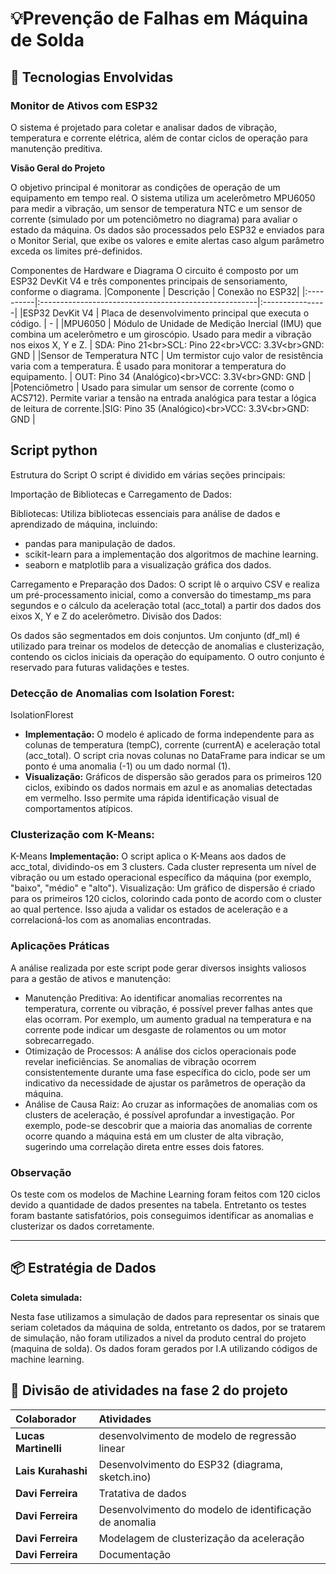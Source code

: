 # 💡Prevenção de Falhas em Máquina de Solda


## 🔧 Tecnologias Envolvidas
### Monitor de Ativos com ESP32
O sistema é projetado para coletar e analisar dados de vibração, temperatura e corrente elétrica, além de contar ciclos de operação para manutenção preditiva.

**Visão Geral do Projeto**

O objetivo principal é monitorar as condições de operação de um equipamento em tempo real. O sistema utiliza um acelerômetro MPU6050 para medir a vibração, um sensor de temperatura NTC e um sensor de corrente (simulado por um potenciômetro no diagrama) para avaliar o estado da máquina. Os dados são processados pelo ESP32 e enviados para o Monitor Serial, que exibe os valores e emite alertas caso algum parâmetro exceda os limites pré-definidos.

Componentes de Hardware e Diagrama
O circuito é composto por um ESP32 DevKit V4 e três componentes principais de sensoriamento, conforme o diagrama.
|Componente |                        Descrição                      | Conexão no ESP32|
|:----------|:------------------------------------------------------|:----------------|
|ESP32 DevKit V4 | Placa de desenvolvimento principal que executa o código. |	- |
|MPU6050 | Módulo de Unidade de Medição Inercial (IMU) que combina um acelerômetro e um giroscópio. Usado para medir a vibração nos eixos X, Y e Z. | SDA: Pino 21&lt;br>SCL: Pino 22&lt;br>VCC: 3.3V&lt;br>GND: GND |
|Sensor de Temperatura NTC | Um termistor cujo valor de resistência varia com a temperatura. É usado para monitorar a temperatura do equipamento. | OUT: Pino 34 (Analógico)&lt;br>VCC: 3.3V&lt;br>GND: GND |
|Potenciômetro | Usado para simular um sensor de corrente (como o ACS712). Permite variar a tensão na entrada analógica para testar a lógica de leitura de corrente.|SIG: Pino 35 (Analógico)&lt;br>VCC: 3.3V&lt;br>GND: GND |

## Script python

Estrutura do Script
O script é dividido em várias seções principais:

Importação de Bibliotecas e Carregamento de Dados:

Bibliotecas: Utiliza bibliotecas essenciais para análise de dados e aprendizado de máquina, incluindo:
- pandas para manipulação de dados.
- scikit-learn para a implementação dos algoritmos de machine learning.
- seaborn e matplotlib para a visualização gráfica dos dados.

Carregamento e Preparação dos Dados: O script lê o arquivo CSV e realiza um pré-processamento inicial, como a conversão do timestamp_ms para segundos e o cálculo da aceleração total (acc_total) a partir dos dados dos eixos X, Y e Z do acelerômetro.
Divisão dos Dados:

Os dados são segmentados em dois conjuntos. Um conjunto (df_ml) é utilizado para treinar os modelos de detecção de anomalias e clusterização, contendo os ciclos iniciais da operação do equipamento. O outro conjunto é reservado para futuras validações e testes.

### Detecção de Anomalias com Isolation Forest:

IsolationFlorest
- **Implementação:** O modelo é aplicado de forma independente para as colunas de temperatura (tempC), corrente (currentA) e aceleração total (acc_total). O script cria novas colunas no DataFrame para indicar se um ponto é uma anomalia (-1) ou um dado normal (1).
- **Visualização:** Gráficos de dispersão são gerados para os primeiros 120 ciclos, exibindo os dados normais em azul e as anomalias detectadas em vermelho. Isso permite uma rápida identificação visual de comportamentos atípicos.

### Clusterização com K-Means:

K-Means
**Implementação:** O script aplica o K-Means aos dados de acc_total, dividindo-os em 3 clusters. Cada cluster representa um nível de vibração ou um estado operacional específico da máquina (por exemplo, "baixo", "médio" e "alto").
Visualização: Um gráfico de dispersão é criado para os primeiros 120 ciclos, colorindo cada ponto de acordo com o cluster ao qual pertence. Isso ajuda a validar os estados de aceleração e a correlacioná-los com as anomalias encontradas.

### Aplicações Práticas
A análise realizada por este script pode gerar diversos insights valiosos para a gestão de ativos e manutenção:

- Manutenção Preditiva: Ao identificar anomalias recorrentes na temperatura, corrente ou vibração, é possível prever falhas antes que elas ocorram. Por exemplo, um aumento gradual na temperatura e na corrente pode indicar um desgaste de rolamentos ou um motor sobrecarregado.
- Otimização de Processos: A análise dos ciclos operacionais pode revelar ineficiências. Se anomalias de vibração ocorrem consistentemente durante uma fase específica do ciclo, pode ser um indicativo da necessidade de ajustar os parâmetros de operação da máquina.
- Análise de Causa Raiz: Ao cruzar as informações de anomalias com os clusters de aceleração, é possível aprofundar a investigação. Por exemplo, pode-se descobrir que a maioria das anomalias de corrente ocorre quando a máquina está em um cluster de alta vibração, sugerindo uma correlação direta entre esses dois fatores.

### Observação
Os teste com os modelos de Machine Learning foram feitos com 120 ciclos devido a quantidade de dados presentes na tabela. Entretanto os testes foram bastante satisfatórios, pois conseguimos identificar as anomalias e clusterizar os dados corretamente.
___

## 📦 Estratégia de Dados
**Coleta simulada:** 

Nesta fase utilizamos a simulação de dados para representar os sinais que seriam coletados da máquina de solda, entretanto os dados, por se tratarem de simulação, não foram utilizados a nivel da produto central do projeto (maquina de solda).
Os dados foram gerados por I.A utilizando códigos de machine learning.

## 👤 Divisão de atividades na fase 2 do projeto

| Colaborador         | Atividades                                               |
| :------------------ | :---------------------------------------                 |
|**Lucas Martinelli** | desenvolvimento de modelo de regressão linear            |
|**Lais Kurahashi**   | Desenvolvimento do ESP32 (diagrama, sketch.ino)          |
|**Davi Ferreira**    | Tratativa de dados                                       |
|**Davi Ferreira**    | Desenvolvimento do modelo de identificação de anomalia   |
|**Davi Ferreira**    | Modelagem de clusterização da aceleração                 |
|**Davi Ferreira**    | Documentação                                             |
